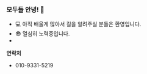 ### 모두들 안녕! 👋

* 💻 아직 배울게 많아서 길을 알려주실 분들은 환영입니다.
* 😎 열심히 노력중입니다.
* 
**연락처**

* 010-9331-5219 
<!--
**ImtheSoon/Imthesoon** is a ✨ _special_ ✨ repository because its `README.md` (this file) appears on your GitHub profile.

Here are some ideas to get you started:

- 🔭 I’m currently working on ...
- 🌱 I’m currently learning ...
- 👯 I’m looking to collaborate on ...
- 🤔 I’m looking for help with ...
- 💬 Ask me about ...
- 📫 How to reach me: ...
- 😄 Pronouns: ...
- ⚡ Fun fact: ...
-->

